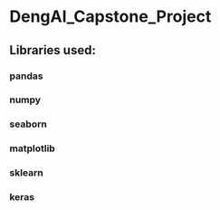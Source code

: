 # DengAI_Capstone_Project

## Libraries used:

### pandas
### numpy
### seaborn
### matplotlib
### sklearn
### keras
